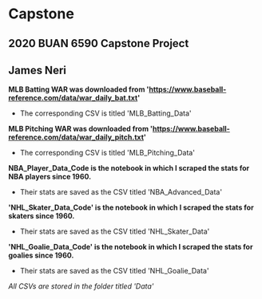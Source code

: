 # Capstone
## 2020 BUAN 6590 Capstone Project
## James Neri

**MLB Batting WAR was downloaded from 'https://www.baseball-reference.com/data/war_daily_bat.txt'**
- The corresponding CSV is titled 'MLB_Batting_Data'

**MLB Pitching WAR was downloaded from 'https://www.baseball-reference.com/data/war_daily_pitch.txt'**
- The corresponding CSV is titled 'MLB_Pitching_Data'

**NBA_Player_Data_Code is the notebook in which I scraped the stats for NBA players since 1960.**
- Their stats are saved as the CSV titled 'NBA_Advanced_Data'

**'NHL_Skater_Data_Code' is the notebook in which I scraped the stats for skaters since 1960.**
- Their stats are saved as the CSV titled 'NHL_Skater_Data'

**'NHL_Goalie_Data_Code' is the notebook in which I scraped the stats for goalies since 1960.**
- Their stats are saved as the CSV titled 'NHL_Goalie_Data'

_All CSVs are stored in the folder titled 'Data'_